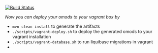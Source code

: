 [![Build Status](https://travis-ci.org/Bhamni/bahmni-core.svg?branch=master)](https://travis-ci.org/Bhamni/bahmni-core)

*Now you can deploy your omods to your vagrant box by*
* `mvn clean install` to generate the artifacts
* `./scripts/vagrant-deploy.sh` to deploy the generated omods to your vagrant installation
* `./scripts/vagrant-database.sh` to run liquibase migrations in vagrant
* 
